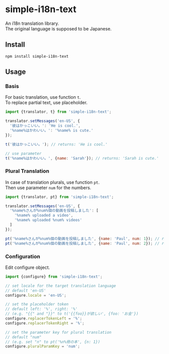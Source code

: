 # simple-i18n-text

An i18n translation library.  
The original language is supposed to be Japanese.

## Install

```
npm install simple-i18n-text
```

## Usage

### Basis

For basic translation, use function `t`.  
To replace partial text, use placeholder.

```javascript
import {translator, t} from 'simple-i18n-text';

translator.setMessages('en-US', {
  '彼はかっこいい。': 'He is cool.',
  '%name%はかわいい。': '%name% is cute.'
});

t('彼はかっこいい。'); // returns: 'He is cool.'

// use parameter
t('%name%はかわいい。', {name: 'Sarah'}); // returns: 'Sarah is cute.'
```

### Plural Translation

In case of translation plurals, use function `pt`.  
Then use parameter `num` for the numbers.

```javascript
import {translator, pt} from 'simple-i18n-text';

translator.setMessages('en-US', {
  '%name%さんが%num%個の動画を投稿しました': [
    '%name% uploaded a video',
    '%name% uploaded %num% videos'
  ]
});

pt('%name%さんが%num%個の動画を投稿しました', {name: 'Paul', num: 1}); // returns: 'Paul uploaded a video'
pt('%name%さんが%num%個の動画を投稿しました', {name: 'Paul', num: 2}); // returns: 'Paul uploaded 2 videos'
```

### Configuration

Edit configure object.

```javascript
import {configure} from 'simple-i18n-text';

// set locale for the target translation language
// default 'en-US'
configure.locale = 'en-US';

// set the placeholder token
// default left: '%', right: '%'
// (e.g. "{{" and "}}" to t('{{foo}}が欲しい', {foo: 'お金'})
configure.replacerTokenLeft = '%';
configure.replacerTokenRight = '%';

// set the parameter key for plural translation
// default "num"
// (e.g. set "n" to pt('%n%冊の本', {n: 1}) 
configure.pluralParamKey = 'num';
```
